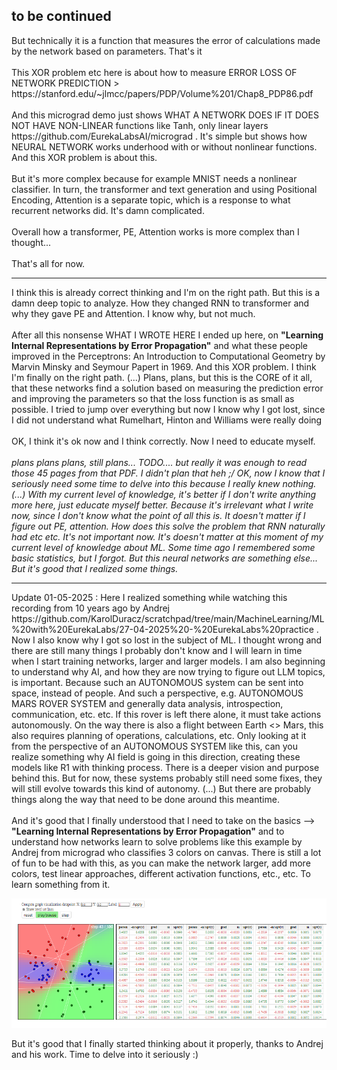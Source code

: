 <h2>to be continued</h2>
But technically it is a function that measures the error of calculations made by the network based on parameters. That's it
<br /><br />
This XOR problem etc here is about how to measure ERROR LOSS OF NETWORK PREDICTION > https://stanford.edu/~jlmcc/papers/PDP/Volume%201/Chap8_PDP86.pdf
<br /><br />
And this micrograd demo just shows WHAT A NETWORK DOES IF IT DOES NOT HAVE NON-LINEAR functions like Tanh, only linear layers https://github.com/EurekaLabsAI/micrograd . It's
simple but shows how NEURAL NETWORK works underhood with or without nonlinear functions. And this XOR problem is about this.
<br /><br />
But it's more complex because for example MNIST needs a nonlinear classifier. In turn, the transformer and text generation and using Positional Encoding,
Attention is a separate topic, which is a response to what recurrent networks did. It's damn complicated.
<br /><br />
Overall how a transformer, PE, Attention works is more complex than I thought... 
<br /><br />
That's all for now.
<hr>
I think this is already correct thinking and I'm on the right path. But this is a damn deep topic to analyze. How they changed RNN to transformer and why they gave PE and Attention. I know why, but not much.
<br /><br />
After all this nonsense WHAT I WROTE HERE I ended up here, on <b>"Learning Internal Representations by Error Propagation"</b> and what these people improved in the Perceptrons: An Introduction to Computational Geometry by Marvin Minsky and Seymour Papert in 1969. And this XOR problem. I think I'm finally on the right path. (...) Plans, plans, but this is the CORE of it all, that these networks find a solution based on measuring the prediction error and improving the parameters so that the loss function is as small as possible. I tried to jump over everything but now I know why I got lost, since I did not understand what Rumelhart, Hinton and Williams were really doing
<br /><br />
OK, I think it's ok now and I think correctly. Now I need to educate myself.
<br /><br />
<i>plans plans plans, still plans... TODO.... but really it was enough to read those 45 pages from that PDF. I didn't plan that heh ;/ OK, now I know that I seriously need some time to delve into this because I really knew nothing.(...) With my current level of knowledge, it's better if I don't write anything more here, just educate myself better. Because it's irrelevant what I write now, since I don't know what the point of all this is. It doesn't matter if I figure out PE, attention. How does this solve the problem that RNN naturally had etc etc. It's not important now. It's doesn't matter at this moment of my current level of knowledge about ML. Some time ago I remembered some basic statistics, but I forgot. But this neural networks are something else... But it's good that I realized some things.</i>
<hr>
Update 01-05-2025 : Here I realized something while watching this recording from 10 years ago by Andrej https://github.com/KarolDuracz/scratchpad/tree/main/MachineLearning/ML%20with%20EurekaLabs/27-04-2025%20-%20EurekaLabs%20practice . Now I also know why I got so lost in the subject of ML. I thought wrong and there are still many things I probably don't know and I will learn in time when I start training networks, larger and larger models. I am also beginning to understand why AI, and how they are now trying to figure out LLM topics, is important. Because such an AUTONOMOUS system can be sent into space, instead of people. And such a perspective, e.g. AUTONOMOUS MARS ROVER SYSTEM and generally data analysis, introspection, communication, etc. etc. If this rover is left there alone, it must take actions autonomously. On the way there is also a flight between Earth <> Mars, this also requires planning of operations, calculations, etc. Only looking at it from the perspective of an AUTONOMOUS SYSTEM like this, can you realize something why AI field is going in this direction, creating these models like R1 with thinking process. There is a deeper vision and purpose behind this. But for now, these systems probably still need some fixes, they will still evolve towards this kind of autonomy. (...) But there are probably things along the way that need to be done around this meantime.
<br /><br />
And it's good that I finally understood that I need to take on the basics --> <b>"Learning Internal Representations by Error Propagation"</b> and to understand how networks learn to solve problems like this example by Andrej from micrograd who classifies 3 colors on canvas. There is still a lot of fun to be had with this, as you can make the network larger, add more colors, test linear approaches, different activation functions, etc., etc. To learn something from it.

![dump](https://github.com/KarolDuracz/scratchpad/blob/main/MachineLearning/ML%20with%20EurekaLabs/30-04-2025%20-%20EurekaLabs%20practice/micrograd%20js%20demo%20classifier.png?raw=true)

But it's good that I finally started thinking about it properly, thanks to Andrej and his work. Time to delve into it seriously :)
